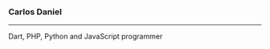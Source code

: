 ### Carlos Daniel

---
<!--
**CarlosDaniel0/carlosdaniel0** is a ✨ _special_ ✨ repository because its `README.md` (this file) appears on your GitHub profile. --->

Dart, PHP, Python and JavaScript programmer

<!--
- 🔭 I’m currently working on ❌
- 🌱 I’m currently learning JavaScript and Python
- 👯 I’m looking to collaborate on mobile and web devepment
- 🤔 I’m looking for help with job
-->
